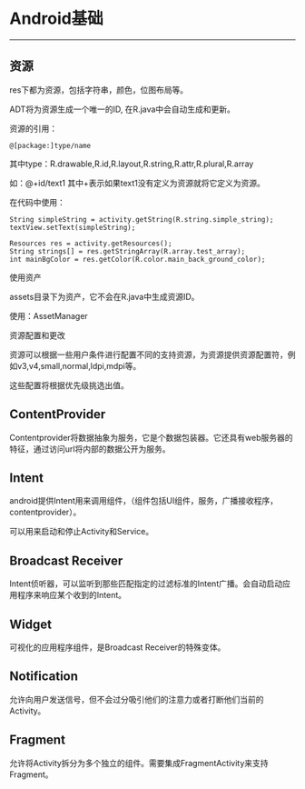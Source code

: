 # Android基础
---

## 资源

res下都为资源，包括字符串，颜色，位图布局等。

ADT将为资源生成一个唯一的ID, 在R.java中会自动生成和更新。

资源的引用：

    @[package:]type/name

其中type：R.drawable,R.id,R.layout,R.string,R.attr,R.plural,R.array

如：@+id/text1  其中+表示如果text1没有定义为资源就将它定义为资源。

在代码中使用：

```
String simpleString = activity.getString(R.string.simple_string);
textView.setText(simpleString);

Resources res = activity.getResources();
String strings[] = res.getStringArray(R.array.test_array);
int mainBgColor = res.getColor(R.color.main_back_ground_color);
```

使用资产

assets目录下为资产，它不会在R.java中生成资源ID。

使用：AssetManager

资源配置和更改

资源可以根据一些用户条件进行配置不同的支持资源，为资源提供资源配置符，例如v3,v4,small,normal,ldpi,mdpi等。

这些配置将根据优先级挑选出值。


## ContentProvider

Contentprovider将数据抽象为服务，它是个数据包装器。它还具有web服务器的特征，通过访问url将内部的数据公开为服务。


## Intent

android提供Intent用来调用组件，（组件包括UI组件，服务，广播接收程序，contentprovider）。

可以用来启动和停止Activity和Service。


## Broadcast Receiver

Intent侦听器，可以监听到那些匹配指定的过滤标准的Intent广播。会自动启动应用程序来响应某个收到的Intent。


## Widget

可视化的应用程序组件，是Broadcast Receiver的特殊变体。


## Notification

允许向用户发送信号，但不会过分吸引他们的注意力或者打断他们当前的Activity。

## Fragment

允许将Activity拆分为多个独立的组件。需要集成FragmentActivity来支持Fragment。

